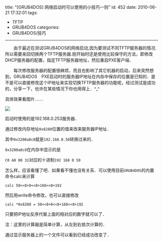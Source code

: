 title: "[GRUB4DOS] 网络启动时可以使用的小技巧一则"
id: 452
date: 2010-06-21 17:32:01
tags: 
- TFTP
- GRUB4DOS
categories: 
- GRUB4DOS/技巧
---


　　由于最近在测试GRUB4DOS的网络启动,因为要测试不同TFTP服务器的情况.所以需要来回切换两个TFTP服务器.刚开始时还是使用比较保守的方法，即修改DHCP服务器的配置，指定TFTP服务器地址，然后重启PXE客户端．


　　每次修改服务器的配置很麻烦，而且也影响了其它机器的启动，后来突然想到，GRUB4DOS　PXE启动时的服务器IP地址在内存中保存的位置是已知的．是不是可以直接修改这个IP地址来实现切换TFTP服务器的功能呢，经过测试是成功的，分享一下，也许在某些情况下你也用得上．^_^


具体效果看图片．．．．

![](http://d.chenall.net/upload/2010/06/BD825164772A2EE4EDE97353B2A955423D61BC96.png)

启动时使用的是192.168.0.253服务器．

通过修改内存地址`0x8288`位置的值来改来服务器IP地址．

其中`0x3200a8c0`就是`192.168.0.50`转换过来的．

`0x3200a8c0`在内存中显示的是

`C0 A8 00 32`对应的十进制`192 168 0 50`

怎么样，应该看懂了吧．如果看不懂也没有关系．可以使用目前`GRUB4DOS`的内置命令calc来计算

	calc 50<<8+0<<8+168<<8+192

然后用write命令修改，也可以直接修改

	calc *0x8288 = 50<<8+0<<8+168<<8+192

只要把IP地址反序代替上面的相对应的数字就可以了．

注：这里的计算器是简单计算，从左到右依次计算的．

通过显示服务器上的一个文件可以看到已经成功改变了．

